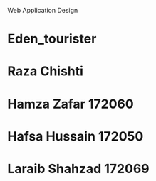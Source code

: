 Web Application Design
# Eden_tourister 
# Raza Chishti
# Hamza Zafar 172060
# Hafsa Hussain 172050
# Laraib Shahzad 172069
